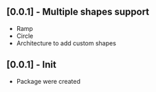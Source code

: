 ﻿## [0.0.1] - Multiple shapes support
- Ramp
- Circle
- Architecture to add custom shapes

## [0.0.1] - Init
- Package were created